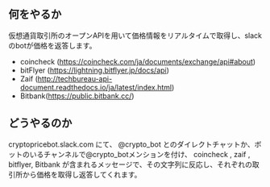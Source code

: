 ## 何をやるか

仮想通貨取引所のオープンAPIを用いて価格情報をリアルタイムで取得し、slackのbotが価格を返答します。
- coincheck (https://coincheck.com/ja/documents/exchange/api#about)
- bitFlyer (https://lightning.bitflyer.jp/docs/api)
- Zaif (http://techbureau-api-document.readthedocs.io/ja/latest/index.html)
- Bitbank(https://public.bitbank.cc/)


## どうやるのか

cryptopricebot.slack.com にて、
@crypto_bot とのダイレクトチャットか、ボットのいるチャンネルで@crypto_botメンションを付け、
coincheck , zaif , bitflyer, Bitbank が含まれるメッセージで、その文字列に反応し、それぞれの取引所から価格を取得し返答してくれます。
